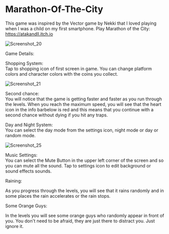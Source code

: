 # Marathon-Of-The-City
 This game was inspired by the Vector game by Nekki that I loved playing when I was a child on my first smartphone.
 Play Marathon of the City: https://atakandll.itch.io
 
 ![Screenshot_20](https://user-images.githubusercontent.com/130579265/235330690-6793a8ed-d992-4791-b6af-f7fb5eb45113.png)
 
 Game Details:
 
Shopping System:  
Tap to shopping  icon of first screen in game. You can change platform colors and character colors with the coins  you collect.

![Screenshot_21](https://user-images.githubusercontent.com/130579265/235330684-79ef7a0d-011d-4917-a3d2-a725d778c660.png)

Second chance:  
You will notice that the game is getting faster and faster as you run through the levels. When you reach the maximum speed, you will see that the heart icon in the info barbelow is red and this means that you continue with a second chance without dying if you hit any traps.

Day and Night System:  
You can select the day mode from the settings icon,  night mode or day or random mode.

![Screenshot_25](https://user-images.githubusercontent.com/130579265/235330699-fd3f9e24-b22a-482f-bcdf-c4d203273607.png)

Music Settings:  
You can select the Mute Button in the upper left corner of the screen and so you can mute all the sound.
Tap to  settings icon to edit background or sound effects sounds.

Raining: 

As you progress through the levels, you will see that it rains randomly and in some places the rain accelerates or the rain stops.

Some Orange Guys:

In the levels you will see some orange guys who randomly appear in front of you. You don't need to be afraid, they are just there to distract you. Just ignore it.





